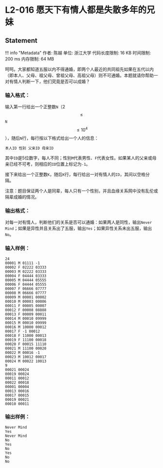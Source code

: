 
# L2-016 愿天下有情人都是失散多年的兄妹

## Statement

!!! info "Metadata"
    作者: 陈越
    单位: 浙江大学
    代码长度限制: 16 KB
    时间限制: 200 ms
    内存限制: 64 MB

呵呵。大家都知道五服以内不得通婚，即两个人最近的共同祖先如果在五代以内（即本人、父母、祖父母、曾祖父母、高祖父母）则不可通婚。本题就请你帮助一对有情人判断一下，他们究竟是否可以成婚？

### 输入格式：

输入第一行给出一个正整数`N`（2 $$\le$$ `N` $$\le 10^4$$），随后`N`行，每行按以下格式给出一个人的信息：

```
本人ID 性别 父亲ID 母亲ID
```

其中`ID`是5位数字，每人不同；性别`M`代表男性、`F`代表女性。如果某人的父亲或母亲已经不可考，则相应的`ID`位置上标记为`-1`。

接下来给出一个正整数`K`，随后`K`行，每行给出一对有情人的`ID`，其间以空格分隔。

注意：题目保证两个人是同辈，每人只有一个性别，并且血缘关系网中没有乱伦或隔辈成婚的情况。

### 输出格式：

对每一对有情人，判断他们的关系是否可以通婚：如果两人是同性，输出`Never Mind`；如果是异性并且关系出了五服，输出`Yes`；如果异性关系未出五服，输出`No`。

### 输入样例：
```plaintext
24
00001 M 01111 -1
00002 F 02222 03333
00003 M 02222 03333
00004 F 04444 03333
00005 M 04444 05555
00006 F 04444 05555
00007 F 06666 07777
00008 M 06666 07777
00009 M 00001 00002
00010 M 00003 00006
00011 F 00005 00007
00012 F 00008 08888
00013 F 00009 00011
00014 M 00010 09999
00015 M 00010 09999
00016 M 10000 00012
00017 F -1 00012
00018 F 11000 00013
00019 F 11100 00018
00020 F 00015 11110
00021 M 11100 00020
00022 M 00016 -1
00023 M 10012 00017
00024 M 00022 10013
9
00021 00024
00019 00024
00011 00012
00022 00018
00001 00004
00013 00016
00017 00015
00019 00021
00010 00011
```

### 输出样例：
```plaintext
Never Mind
Yes
Never Mind
No
Yes
No
Yes
No
No
```

